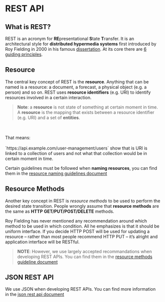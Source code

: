# REST API

## What is REST?

REST is an acronym for **RE**presentational **S**tate **T**ransfer. It is an architectural style for **distributed hypermedia systems** first introduced by Roy Fielding in 2000 in his famous [dissertation](https://www.ics.uci.edu/~fielding/pubs/dissertation/rest_arch_style.htm). At its core there are [6 guiding principles](./GuidingPrinciples.md).

## Resource

The central key concept of REST is the **resource**. Anything that can be named is a resource: a document, a forecast, a physical object (e.g. a person) and so on. REST uses **resource identifiers** (e.g. URI) to identify resources involved in a certain interaction.

> **Note**: a **resource** is not state of something at certain moment in time. A **resource** is the mapping that exists between a resource identifier (e.g. URI) and a set of **entities**. 
<br>
<br>
That means:
<br>
<br>
`https://api.example.com/user-management/users`  show that is URI is linked to a collection of users and not what that collection would be in certain moment in time. 

Certain guidelines must be followed when **naming resources**, you can find them in the [resource naming guidelines document](./ResourceNamingGuidelines.md)

## Resource Methods

Another key concept in REST is *resource methods* to be used to perform the desired state transition. People wrongly assume that **resource methods** are the same as **HTTP** **GET/PUT/POST/DELETE** methods.

Roy Fielding has never mentioned any recommendation around which method to be used in which condition. All he emphasizes is that it should be uniform interface. If you decide HTTP POST will be used for updating a resource – rather than most people recommend HTTP PUT – it’s alright and application interface will be RESTful.

> **NOTE**: However, we use largely accepted recommandations when developing REST APIs. You can find them in the [resource methods guideline document](./ResourceMethodsGuidelines.md)

## JSON REST API

We use JSON when developing REST APIs. You can find more information in the [json rest api document](./JsonRestApi.md)